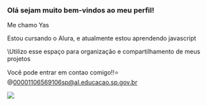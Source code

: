 ### Olá sejam muito bem-vindos ao meu perfil!

Me chamo Yas

Estou cursando o Alura,
e atualmente estou aprendendo javascript

\Utilizo esse espaço para organização e compartilhamento de meus projetos

Você pode entrar em contao comigo!!⭐
@00001106569106sp@al.educacao.sp.gov.br


![](https://media1.tenor.com/m/y1QFa-1vyKYAAAAC/plink-wide-cat.gif)
